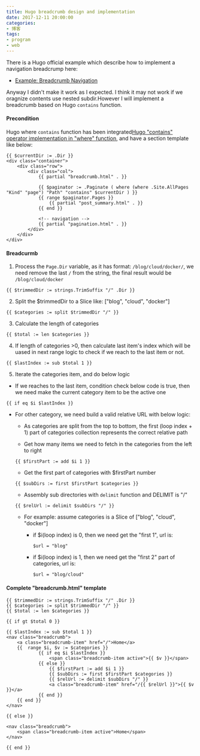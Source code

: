 ```yaml
---
title: Hugo breadcrumb design and implementation
date: 2017-12-11 20:00:00
categories:
- 博客
tags:
- program
- web
---
```


There is a Hugo official example which describe how to implement a navigation breadcrump here:

- [Example: Breadcrumb Navigation](https://gohugo.io/content-management/sections/#example-breadcrumb-navigation)

Anyway I didn't make it work as I expected. I think it may not work if we oragnize contents use nested subdir.However I will implement a breadcrumb based on Hugo `contains` function.

#### Precondition

Hugo where `contains` function has been integrated[Hugo "contains" operator implementation in "where" function](/blog/program/go/hugo-where-contains-opreator/), and have a section template like below:

```jinja2
{{ $currentDir := .Dir }}
<div class="container">
    <div class="row">
        <div class="col">
            {{ partial "breadcrumb.html" . }}

            {{ $paginator := .Paginate ( where (where .Site.AllPages "Kind" "page") "Path" "contains" $currentDir ) }}
            {{ range $paginator.Pages }}
                {{ partial "post_summary.html" . }}
            {{ end }}

            <!-- navigation -->
            {{ partial "pagination.html" . }}
        </div>
    </div>
</div>
```

#### Breadcurmb

1. Process the `Page.Dir` variable, as it has format: `/blog/cloud/docker/`, we need remove the last `/` from the string, the final result would be `/blog/cloud/docker`

```jinja2
{{ $trimmedDir := strings.TrimSuffix "/" .Dir }}
```

2. Split the $trimmedDir to a Slice like: ["blog", "cloud", "docker"]

```jinja2
{{ $categories := split $trimmedDir "/" }}
```

3. Calculate the length of categories

```jinja2
{{ $total := len $categories }}
```

4. If length of categories >0, then calculate last item's index which will be uased in next range logic to check if we reach to the last item or not.

```jinja2
{{ $lastIndex := sub $total 1 }}
```

5. Iterate the categories item, and do below logic

- If we reaches to the last item, condition check below code is true, then we need make the current category item to be the active one
  
```jinja2
{{ if eq $i $lastIndex }}
```

- For other category, we need build a valid relative URL with below logic:

  - As categories are split from the top to bottom, the first (loop index + 1) part of categories collection represents the correct relative path

  - Get how many items we need to fetch in the categories from the left to right

  ```jinja2
  {{ $firstPart := add $i 1 }}
  ```

  - Get the first part of categories with $firstPart number

  ```jinja2
  {{ $subDirs := first $firstPart $categories }}
  ```

  - Assembly sub directories with `delimit` function and DELIMIT is "/"

  ```jinja2
  {{ $relUrl := delimit $subDirs "/" }}
  ```

  - For example: assume categories is a Slice of ["blog", "cloud", "docker"]

    - if $i(loop index) is 0, then we need get the "first 1", url is:

      ```jinja2
      $url = "blog"
      ```

    - if $i(loop index) is 1, then we need get the "first 2" part of categories, url is:

      ```jinja2
      $url = "blog/cloud"
      ```

#### Complete "breadcrumb.html" template

```jinja2
{{ $trimmedDir := strings.TrimSuffix "/" .Dir }}
{{ $categories := split $trimmedDir "/" }}
{{ $total := len $categories }}

{{ if gt $total 0 }}

{{ $lastIndex := sub $total 1 }}
<nav class="breadcrumb">
    <a class="breadcrumb-item" href="/">Home</a>
    {{  range $i, $v := $categories }}
            {{ if eq $i $lastIndex }}
                <span class="breadcrumb-item active">{{ $v }}</span>
            {{ else }}
                {{ $firstPart := add $i 1 }}
                {{ $subDirs := first $firstPart $categories }}
                {{ $relUrl := delimit $subDirs "/" }}
                <a class="breadcrumb-item" href="/{{ $relUrl }}">{{ $v }}</a>
            {{ end }}
    {{ end }}
</nav>

{{ else }}

<nav class="breadcrumb">
    <span class="breadcrumb-item active">Home</span>
</nav>

{{ end }}
```
